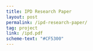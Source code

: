 ```yaml
---
title: IPD Research Paper
layout: post
permalink: /ipd-research-paper/
tag: project
link: /ipd.pdf
scheme-text: "#CF5300"
---
```

